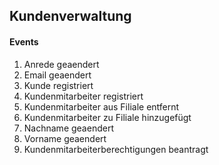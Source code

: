 ## Kundenverwaltung

#### Events
1. Anrede geaendert
2. Email geaendert
3. Kunde registriert
4. Kundenmitarbeiter registriert
5. Kundenmitarbeiter aus Filiale entfernt
6. Kundenmitarbeiter zu Filiale hinzugefügt
7. Nachname geaendert
8. Vorname geaendert
9. Kundenmitarbeiterberechtigungen beantragt